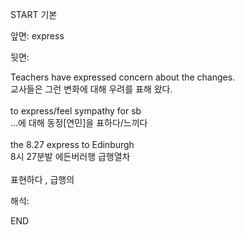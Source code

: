START
기본

앞면:
express


뒷면:
<div>Teachers have expressed concern about the changes. </div><div>교사들은 그런 변화에 대해 우려를 표해 왔다.</div><div><br></div><div><div>to express/feel sympathy for sb </div><div><div>…에 대해 동정[연민]을 표하다/느끼다</div></div></div><div><br></div><div><div>the 8.27 express to Edinburgh </div><div>8시 27분발 에든버러행 급행열차</div></div><div><br></div><div>표현하다 , 급행의</div>


해석:
<!--ID: 1746614453870-->
END